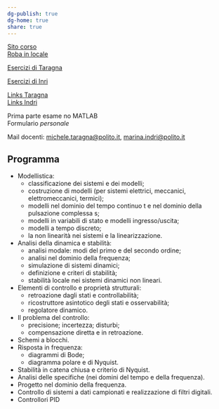 ```yaml
---  
dg-publish: true  
dg-home: true  
share: true  
---  
```

[Sito corso](http://www.ladispe.polito.it/corsi/ContrAutoInf270)  
[Roba in locale](file:///home/gchemise/Uni/terzo_anno/con_aut)  
  
[Esercizi di Taragna](http://corsiadistanza.polito.it/on-line/FdA/index.htm)  
  
[Esercizi di Inri](http://corsiadistanza.polito.it/on-line/Controlli_automatici/index.htm)  
  
[Links Taragna](Links%20Taragna.md)  
[Links Indri](Links%20Indri.md)  
  
Prima parte esame no MATLAB  
Formulario *personale*  
  
Mail docenti: michele.taragna@polito.it, marina.indri@polito.it  
## Programma  
- Modellistica:    
	- classificazione dei sistemi e dei modelli;    
	- costruzione di modelli (per sistemi elettrici, meccanici, elettromeccanici, termici);    
	- modelli nel dominio del tempo continuo t e nel dominio della pulsazione complessa s;    
	- modelli in variabili di stato e modelli ingresso/uscita;    
	- modelli a tempo discreto;    
	- la non linearità nei sistemi e la linearizzazione.    
- Analisi della dinamica e stabilità:    
	- analisi modale: modi del primo e del secondo ordine;    
	- analisi nel dominio della frequenza;    
	- simulazione di sistemi dinamici;    
	- definizione e criteri di stabilità;    
	- stabilità locale nei sistemi dinamici non lineari.    
- Elementi di controllo e proprietà strutturali:    
	- retroazione dagli stati e controllabilità;    
	- ricostruttore asintotico degli stati e osservabilità;    
	- regolatore dinamico.    
- Il problema del controllo:    
	- precisione; incertezza; disturbi;    
	- compensazione diretta e in retroazione.    
- Schemi a blocchi.    
- Risposta in frequenza:    
	- diagrammi di Bode;    
	- diagramma polare e di Nyquist.    
- Stabilità in catena chiusa e criterio di Nyquist.    
- Analisi delle specifiche (nei domini del tempo e della frequenza).    
- Progetto nel dominio della frequenza.    
- Controllo di sistemi a dati campionati e realizzazione di filtri digitali.    
- Controllori PID